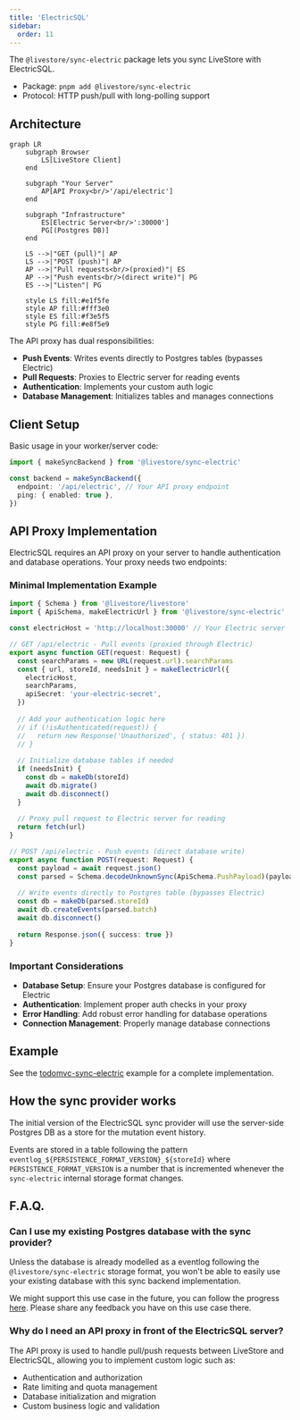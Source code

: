 ```yaml
---
title: 'ElectricSQL'
sidebar:
  order: 11
---
```


The `@livestore/sync-electric` package lets you sync LiveStore with ElectricSQL.

- Package: `pnpm add @livestore/sync-electric`
- Protocol: HTTP push/pull with long-polling support

## Architecture

```mermaid
graph LR
    subgraph Browser
        LS[LiveStore Client]
    end
    
    subgraph "Your Server"
        AP[API Proxy<br/>'/api/electric']
    end
    
    subgraph "Infrastructure"
        ES[Electric Server<br/>':30000']
        PG[(Postgres DB)]
    end
    
    LS -->|"GET (pull)"| AP
    LS -->|"POST (push)"| AP
    AP -->|"Pull requests<br/>(proxied)"| ES
    AP -->|"Push events<br/>(direct write)"| PG
    ES -->|"Listen"| PG
    
    style LS fill:#e1f5fe
    style AP fill:#fff3e0
    style ES fill:#f3e5f5
    style PG fill:#e8f5e9
```

The API proxy has dual responsibilities:
- **Push Events**: Writes events directly to Postgres tables (bypasses Electric)
- **Pull Requests**: Proxies to Electric server for reading events
- **Authentication**: Implements your custom auth logic
- **Database Management**: Initializes tables and manages connections

## Client Setup

Basic usage in your worker/server code:

```ts
import { makeSyncBackend } from '@livestore/sync-electric'

const backend = makeSyncBackend({
  endpoint: '/api/electric', // Your API proxy endpoint
  ping: { enabled: true },
})
```

## API Proxy Implementation

ElectricSQL requires an API proxy on your server to handle authentication and database operations. Your proxy needs two endpoints:

### Minimal Implementation Example

```ts
import { Schema } from '@livestore/livestore'
import { ApiSchema, makeElectricUrl } from '@livestore/sync-electric'

const electricHost = 'http://localhost:30000' // Your Electric server

// GET /api/electric - Pull events (proxied through Electric)
export async function GET(request: Request) {
  const searchParams = new URL(request.url).searchParams
  const { url, storeId, needsInit } = makeElectricUrl({
    electricHost,
    searchParams,
    apiSecret: 'your-electric-secret',
  })
  
  // Add your authentication logic here
  // if (!isAuthenticated(request)) {
  //   return new Response('Unauthorized', { status: 401 })
  // }
  
  // Initialize database tables if needed
  if (needsInit) {
    const db = makeDb(storeId)
    await db.migrate()
    await db.disconnect()
  }
  
  // Proxy pull request to Electric server for reading
  return fetch(url)
}

// POST /api/electric - Push events (direct database write)
export async function POST(request: Request) {
  const payload = await request.json()
  const parsed = Schema.decodeUnknownSync(ApiSchema.PushPayload)(payload)
  
  // Write events directly to Postgres table (bypasses Electric)
  const db = makeDb(parsed.storeId)
  await db.createEvents(parsed.batch)
  await db.disconnect()
  
  return Response.json({ success: true })
}
```

### Important Considerations

- **Database Setup**: Ensure your Postgres database is configured for Electric
- **Authentication**: Implement proper auth checks in your proxy
- **Error Handling**: Add robust error handling for database operations
- **Connection Management**: Properly manage database connections

## Example

See the
[todomvc-sync-electric](https://github.com/livestorejs/livestore/tree/main/examples/web-todomvc-sync-electric)
example for a complete implementation.

## How the sync provider works

The initial version of the ElectricSQL sync provider will use the server-side
Postgres DB as a store for the mutation event history.

Events are stored in a table following the pattern
`eventlog_${PERSISTENCE_FORMAT_VERSION}_${storeId}` where
`PERSISTENCE_FORMAT_VERSION` is a number that is incremented whenever the
`sync-electric` internal storage format changes.

## F.A.Q.

### Can I use my existing Postgres database with the sync provider?

Unless the database is already modelled as a eventlog following the
`@livestore/sync-electric` storage format, you won't be able to easily use your
existing database with this sync backend implementation.

We might support this use case in the future, you can follow the progress
[here](https://github.com/livestorejs/livestore/issues/286). Please share any
feedback you have on this use case there.

### Why do I need an API proxy in front of the ElectricSQL server?

The API proxy is used to handle pull/push requests between LiveStore and ElectricSQL,
allowing you to implement custom logic such as:
- Authentication and authorization
- Rate limiting and quota management
- Database initialization and migration
- Custom business logic and validation
